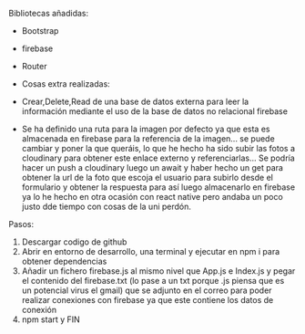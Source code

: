 Bibliotecas añadidas: 
- Bootstrap
- firebase
- Router

- Cosas extra realizadas:
- Crear,Delete,Read de una base de datos externa para leer la información mediante el uso de la base de datos no relacional firebase
- Se ha definido una ruta para la imagen por defecto ya que esta es almacenada en firebase para la referencia de la imagen... se puede cambiar y poner la que queráis, lo que he hecho ha sido subir las fotos a cloudinary para obtener este enlace externo y referenciarlas... Se podría hacer un push a cloudinary luego un await y  haber hecho un get para obtener la url de la foto que escoja el usuario para subirlo desde el formulario y obtener la respuesta para así luego almacenarlo en firebase ya lo he hecho en otra ocasión con react native pero andaba un poco justo dde tiempo con cosas de la uni perdón.

Pasos:
1) Descargar codigo de github
2) Abrir en entorno de desarrollo, una terminal y ejecutar en npm i para obtener dependencias
3) Añadir un fichero firebase.js al mismo nivel que App.js e Index.js y pegar el contenido del firebase.txt (lo pase a un txt porque .js piensa que es un potencial virus el gmail) que se adjunto en el correo para poder realizar conexiones con firebase ya que este contiene los datos de conexión
4) npm start  y FIN
